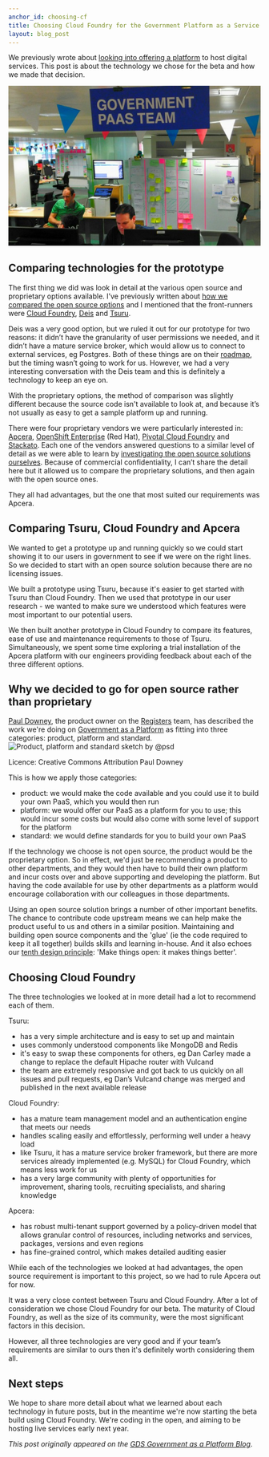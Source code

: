 ```yaml
---
anchor_id: choosing-cf
title: Choosing Cloud Foundry for the Government Platform as a Service
layout: blog_post
---
```


We previously wrote about [looking into offering a
platform](https://gds.blog.gov.uk/2015/09/08/building-a-platform-to-host-digital-services/) to host digital
services. This post is about the technology we chose for the beta and how we
made that decision.

![Government PaaS team](/img/Government_PaaS_team.jpg)

## Comparing technologies for the prototype

The first thing we did was look in detail at the various open source and
proprietary options available. I’ve previously written about [how we compared the
open source
options](https://gdstechnology.blog.gov.uk/2015/10/27/looking-at-open-source-paas-technologies/)
and I mentioned that the front-runners were [Cloud
Foundry](https://www.cloudfoundry.org/),
[Deis](http://deis.io/) and [Tsuru](https://tsuru.io/).

Deis was a very good option, but we ruled it out for our prototype for two
reasons: it didn’t have the granularity of user permissions we needed, and it
didn’t have a mature service broker, which would allow us to connect to external
services, eg Postgres. Both of these things are on their
[roadmap](http://docs.deis.io/en/latest/roadmap/roadmap/), but the timing
wasn’t going to work for us. However, we had a very interesting conversation
with the Deis team and this is definitely a technology to keep an eye on.

With the proprietary options, the method of comparison was slightly different
because the source code isn't available to look at, and because it’s not usually
as easy to get a sample platform up and running.

There were four proprietary vendors we were particularly interested in:
[Apcera](https://www.apcera.com/),
[OpenShift Enterprise](https://enterprise.openshift.com/) (Red Hat), [Pivotal
Cloud Foundry](http://pivotal.io/platform) and
[Stackato](https://docs.stackato.com/). Each one of
the vendors answered questions to a similar level of detail as we were able to
learn by [investigating the open source solutions
ourselves](https://gdstechnology.blog.gov.uk/2015/10/27/looking-at-open-source-paas-technologies/). Because of
commercial confidentiality, I can’t share the detail here but it allowed us to
compare the proprietary solutions, and then again with the open source ones.

They all had advantages, but the one that most suited our requirements was
Apcera.

## Comparing Tsuru, Cloud Foundry and Apcera

We wanted to get a prototype up and running quickly so we could start showing it
to our users in government to see if we were on the right lines. So we decided
to start with an open source solution because there are no licensing issues.

We built a prototype using Tsuru, because it's easier to get started with Tsuru
than Cloud Foundry. Then we used that prototype in our user research - we wanted
to make sure we understood which features were most important to our potential
users.

We then built another prototype in Cloud Foundry to compare its features, ease
of use and maintenance requirements to those of Tsuru. Simultaneously, we spent
some time exploring a trial installation of the Apcera platform with our
engineers providing feedback about each of the three different options.

## Why we decided to go for open source rather than proprietary

[Paul Downey](https://twitter.com/psd), the product owner on the
[Registers](https://gds.blog.gov.uk/2015/09/01/registers-authoritative-lists-you-can-trust/) team, has described the work
we're doing on [Government as a
Platform](https://gds.blog.gov.uk/2015/10/07/government-as-a-platform-for-the-rest-of-us/) as fitting into three categories:
product, platform and standard.
![Product, platform and standard sketch by
@psd](/img/productplatformstandard.png)
<p class="photo-credit">Licence: Creative Commons Attribution Paul Downey</p>

This is how we apply those categories:

- product: we would make the code available and you could use it to build your
own PaaS, which you would then run
- platform: we would offer our PaaS as a platform for you to use; this would
incur some costs but would also come with some level of support for the platform
- standard: we would define standards for you to build your own PaaS

If the technology we choose is not open source, the product would be the
proprietary option. So in effect, we'd just be recommending a product to other
departments, and they would then have to build their own platform and incur
costs over and above supporting and developing the platform. But having the code
available for use by other departments as a platform would encourage
collaboration with our colleagues in those departments.

Using an open source solution brings a number of other important benefits. The
chance to contribute code upstream means we can help make the product useful to
us and others in a similar position. Maintaining and building open source
components and the 'glue' (ie the code required to keep it all together) builds
skills and learning in-house. And it also echoes our [tenth design
principle](https://www.gov.uk/design-principles#tenth):
'Make things open: it makes things better'.

## Choosing Cloud Foundry

The three technologies we looked at in more detail had a lot to recommend each
of them.

Tsuru:

- has a very simple architecture and is easy to set up and maintain
- uses commonly understood components like MongoDB and Redis
- it's easy to swap these components for others, eg Dan Carley made a change
to replace the default Hipache router with Vulcand
- the team are extremely responsive and got back to us quickly on all issues
and pull requests, eg Dan’s Vulcand change was merged and published in the next
available release

Cloud Foundry:

- has a mature team management model and an authentication engine that meets
our needs
- handles scaling easily and effortlessly, performing well under a heavy load
- like Tsuru, it has a mature service broker framework, but there are more
services already implemented (e.g. MySQL) for Cloud Foundry, which means less
work for us
- has a very large community with plenty of opportunities for improvement,
sharing tools, recruiting specialists, and sharing knowledge

Apcera:

- has robust multi-tenant support governed by a policy-driven model that
allows granular control of resources, including networks and services, packages,
versions and even regions
- has fine-grained control, which makes detailed auditing easier

While each of the technologies we looked at had advantages, the open source
requirement is important to this project, so we had to rule Apcera out for now.

It was a very close contest between Tsuru and Cloud Foundry. After a lot of
consideration we chose Cloud Foundry for our beta. The maturity of Cloud
Foundry, as well as the size of its community, were the most significant factors
in this decision.

However, all three technologies are very good and if your team’s requirements
are similar to ours then it's definitely worth considering them all.

## Next steps

We hope to share more detail about what we learned about each technology in
future posts, but in the meantime we're now starting the beta build using Cloud
Foundry. We're coding in the open, and aiming to be hosting live services early
next year.


*This post originally appeared on the [GDS Government as a Platform
Blog](https://governmentasaplatform.blog.gov.uk/2015/12/17/choosing-cloudfoundry/)*.
